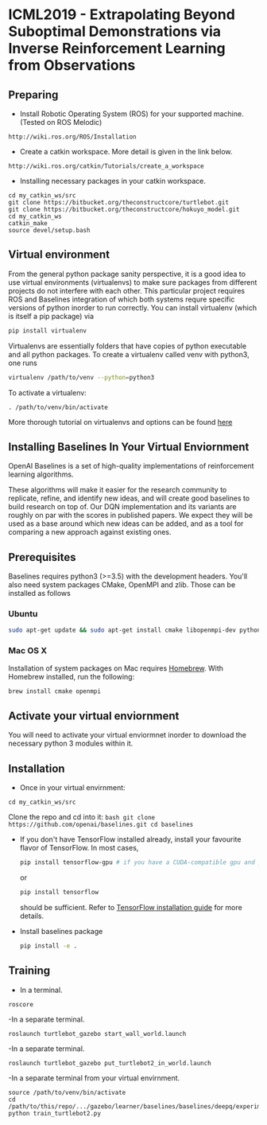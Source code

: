 # ICML2019 - Extrapolating Beyond Suboptimal Demonstrations via Inverse Reinforcement Learning from Observations

## Preparing

- Install Robotic Operating System (ROS) for your supported machine. (Tested on ROS Melodic) 
```
http://wiki.ros.org/ROS/Installation
```

- Create a catkin workspace. More detail is given in the link below. 
```
http://wiki.ros.org/catkin/Tutorials/create_a_workspace
```
- Installing necessary packages in your catkin workspace. 
```
cd my_catkin_ws/src 
git clone https://bitbucket.org/theconstructcore/turtlebot.git
git clone https://bitbucket.org/theconstructcore/hokuyo_model.git
cd my_catkin_ws
catkin_make
source devel/setup.bash

```
## Virtual environment
From the general python package sanity perspective, it is a good idea to use virtual environments (virtualenvs) to make sure packages from different projects do not interfere with each other. This particular project requires ROS and Baselines integration of which both systems requre specific versions of python inorder to run correctly. You can install virtualenv (which is itself a pip package) via
```bash
pip install virtualenv
```
Virtualenvs are essentially folders that have copies of python executable and all python packages.
To create a virtualenv called venv with python3, one runs 
```bash
virtualenv /path/to/venv --python=python3
```
To activate a virtualenv: 
```
. /path/to/venv/bin/activate
```
More thorough tutorial on virtualenvs and options can be found [here](https://virtualenv.pypa.io/en/stable/) 


## Installing Baselines In Your Virtual Enviornment

OpenAI Baselines is a set of high-quality implementations of reinforcement learning algorithms.

These algorithms will make it easier for the research community to replicate, refine, and identify new ideas, and will create good baselines to build research on top of. Our DQN implementation and its variants are roughly on par with the scores in published papers. We expect they will be used as a base around which new ideas can be added, and as a tool for comparing a new approach against existing ones. 


## Prerequisites 
Baselines requires python3 (>=3.5) with the development headers. You'll also need system packages CMake, OpenMPI and zlib. Those can be installed as follows
### Ubuntu 
    
```bash
sudo apt-get update && sudo apt-get install cmake libopenmpi-dev python3-dev zlib1g-dev
```
    
### Mac OS X
Installation of system packages on Mac requires [Homebrew](https://brew.sh). With Homebrew installed, run the following:
```bash
brew install cmake openmpi
```
## Activate your virtual enviornment
You will need to activate your virtual enviormnet inorder to download the necessary python 3 modules within it. 

## Installation
- Once in your virtual envirnment: 
 ```
cd my_catkin_ws/src
 ```
 
Clone the repo and cd into it:
    ```bash
    git clone https://github.com/openai/baselines.git
    cd baselines
    ```
- If you don't have TensorFlow installed already, install your favourite flavor of TensorFlow. In most cases, 
    ```bash 
    pip install tensorflow-gpu # if you have a CUDA-compatible gpu and proper drivers
    ```
    or 
    ```bash
    pip install tensorflow
    ```
    should be sufficient. Refer to [TensorFlow installation guide](https://www.tensorflow.org/install/)
    for more details. 

- Install baselines package
    ```bash
    pip install -e .
    ```

## Training

- In a terminal.
```
roscore
```
-In a separate terminal.
```
roslaunch turtlebot_gazebo start_wall_world.launch
```
-In a separate terminal.
```
roslaunch turtlebot_gazebo put_turtlebot2_in_world.launch
```
-In a separate terminal from your virtual envirnment.

```
source /path/to/venv/bin/activate
cd /path/to/this/repo/.../gazebo/learner/baselines/baselines/deepq/experiments
python train_turtlebot2.py

```
